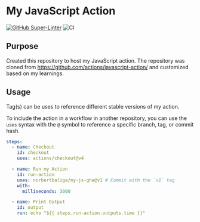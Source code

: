 # My JavaScript Action

[![GitHub Super-Linter](https://github.com/norbertbaliga/my-js-gha/workflows/linter.yml/badge.svg)](https://github.com/super-linter/super-linter)
![CI](https://github.com/norbertbaliga/my-js-gha/workflows/ci.yml/badge.svg)

## Purpose

Created this repository to host my JavaScript action. The repository was cloned 
from https://github.com/actions/javascript-action/ and customized based on my learnings.

## Usage

Tag(s) can be uses to reference different stable versions of my action.

To include the action in a workflow in another repository, you can use the
`uses` syntax with the `@` symbol to reference a specific branch, tag, or commit
hash.

```yaml
steps:
  - name: Checkout
    id: checkout
    uses: actions/checkout@v4

  - name: Run my Action
    id: run-action
    uses: norbertbaliga/my-js-gha@v1 # Commit with the `v1` tag
    with:
      milliseconds: 3000

  - name: Print Output
    id: output
    run: echo "${{ steps.run-action.outputs.time }}"
```